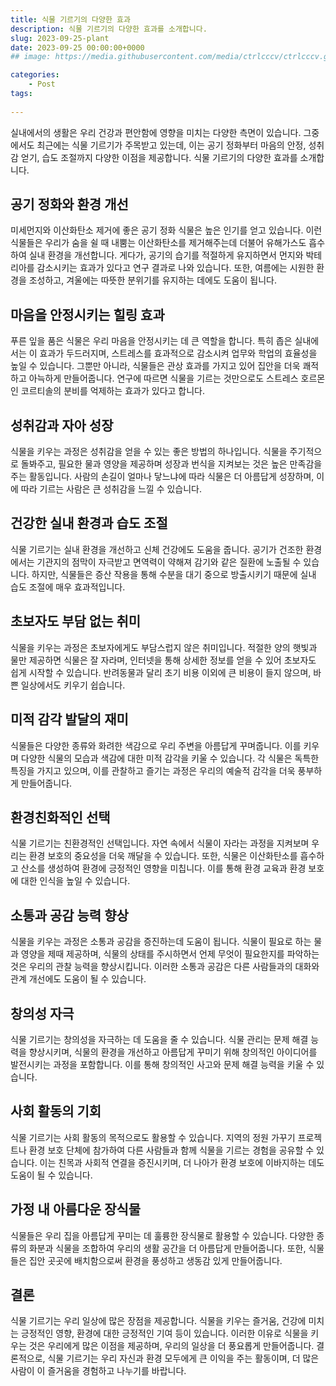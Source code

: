 ```yaml
---
title: 식물 기르기의 다양한 효과
description: 식물 기르기의 다양한 효과를 소개합니다.
slug: 2023-09-25-plant
date: 2023-09-25 00:00:00+0000
## image: https://media.githubusercontent.com/media/ctrlcccv/ctrlcccv.github.io/master/assets/img/post/vertical-graph.webp

categories:
    - Post
tags:
   
---
```

실내에서의 생활은 우리 건강과 편안함에 영향을 미치는 다양한 측면이 있습니다. 그중에서도 최근에는 식물 기르기가 주목받고 있는데, 이는 공기 정화부터 마음의 안정, 성취감 얻기, 습도 조절까지 다양한 이점을 제공합니다. 식물 기르기의 다양한 효과를 소개합니다.

## 공기 정화와 환경 개선
미세먼지와 이산화탄소 제거에 좋은 공기 정화 식물은 높은 인기를 얻고 있습니다. 이런 식물들은 우리가 숨을 쉴 때 내뿜는 이산화탄소를 제거해주는데 더불어 유해가스도 흡수하여 실내 환경을 개선합니다. 게다가, 공기의 습기를 적절하게 유지하면서 먼지와 박테리아를 감소시키는 효과가 있다고 연구 결과로 나와 있습니다. 또한, 여름에는 시원한 환경을 조성하고, 겨울에는 따뜻한 분위기를 유지하는 데에도 도움이 됩니다.

## 마음을 안정시키는 힐링 효과
푸른 잎을 품은 식물은 우리 마음을 안정시키는 데 큰 역할을 합니다. 특히 좁은 실내에서는 이 효과가 두드러지며, 스트레스를 효과적으로 감소시켜 업무와 학업의 효율성을 높일 수 있습니다. 그뿐만 아니라, 식물들은 관상 효과를 가지고 있어 집안을 더욱 쾌적하고 아늑하게 만들어줍니다. 연구에 따르면 식물을 기르는 것만으로도 스트레스 호르몬인 코르티솔의 분비를 억제하는 효과가 있다고 합니다.

## 성취감과 자아 성장
식물을 키우는 과정은 성취감을 얻을 수 있는 좋은 방법의 하나입니다. 식물을 주기적으로 돌봐주고, 필요한 물과 영양을 제공하며 성장과 번식을 지켜보는 것은 높은 만족감을 주는 활동입니다. 사람의 손길이 얼마나 닿느냐에 따라 식물은 더 아름답게 성장하며, 이에 따라 기르는 사람은 큰 성취감을 느낄 수 있습니다.

## 건강한 실내 환경과 습도 조절
식물 기르기는 실내 환경을 개선하고 신체 건강에도 도움을 줍니다. 공기가 건조한 환경에서는 기관지의 점막이 자극받고 면역력이 약해져 감기와 같은 질환에 노출될 수 있습니다. 하지만, 식물들은 증산 작용을 통해 수분을 대기 중으로 방출시키기 때문에 실내 습도 조절에 매우 효과적입니다.

<script async src="https://pagead2.googlesyndication.com/pagead/js/adsbygoogle.js?client=ca-pub-8535540836842352" crossorigin="anonymous"></script>
<ins class="adsbygoogle"
     style="display:block; text-align:center;"
     data-ad-layout="in-article"
     data-ad-format="fluid"
     data-ad-client="ca-pub-8535540836842352"
     data-ad-slot="2974559225"></ins>
<script>
     (adsbygoogle = window.adsbygoogle || []).push({});
</script>

## 초보자도 부담 없는 취미
식물을 키우는 과정은 초보자에게도 부담스럽지 않은 취미입니다. 적절한 양의 햇빛과 물만 제공하면 식물은 잘 자라며, 인터넷을 통해 상세한 정보를 얻을 수 있어 초보자도 쉽게 시작할 수 있습니다. 반려동물과 달리 초기 비용 이외에 큰 비용이 들지 않으며, 바쁜 일상에서도 키우기 쉽습니다.

## 미적 감각 발달의 재미
식물들은 다양한 종류와 화려한 색감으로 우리 주변을 아름답게 꾸며줍니다. 이를 키우며 다양한 식물의 모습과 색감에 대한 미적 감각을 키울 수 있습니다. 각 식물은 독특한 특징을 가지고 있으며, 이를 관찰하고 즐기는 과정은 우리의 예술적 감각을 더욱 풍부하게 만들어줍니다.

## 환경친화적인 선택
식물 기르기는 친환경적인 선택입니다. 자연 속에서 식물이 자라는 과정을 지켜보며 우리는 환경 보호의 중요성을 더욱 깨달을 수 있습니다. 또한, 식물은 이산화탄소를 흡수하고 산소를 생성하여 환경에 긍정적인 영향을 미칩니다. 이를 통해 환경 교육과 환경 보호에 대한 인식을 높일 수 있습니다.

## 소통과 공감 능력 향상
식물을 키우는 과정은 소통과 공감을 증진하는데 도움이 됩니다. 식물이 필요로 하는 물과 영양을 제때 제공하며, 식물의 상태를 주시하면서 언제 무엇이 필요한지를 파악하는 것은 우리의 관찰 능력을 향상시킵니다. 이러한 소통과 공감은 다른 사람들과의 대화와 관계 개선에도 도움이 될 수 있습니다.

## 창의성 자극
식물 기르기는 창의성을 자극하는 데 도움을 줄 수 있습니다. 식물 관리는 문제 해결 능력을 향상시키며, 식물의 환경을 개선하고 아름답게 꾸미기 위해 창의적인 아이디어를 발전시키는 과정을 포함합니다. 이를 통해 창의적인 사고와 문제 해결 능력을 키울 수 있습니다.

## 사회 활동의 기회
식물 기르기는 사회 활동의 목적으로도 활용할 수 있습니다. 지역의 정원 가꾸기 프로젝트나 환경 보호 단체에 참가하여 다른 사람들과 함께 식물을 기르는 경험을 공유할 수 있습니다. 이는 친목과 사회적 연결을 증진시키며, 더 나아가 환경 보호에 이바지하는 데도 도움이 될 수 있습니다.

## 가정 내 아름다운 장식물
식물들은 우리 집을 아름답게 꾸미는 데 훌륭한 장식물로 활용할 수 있습니다. 다양한 종류의 화분과 식물을 조합하여 우리의 생활 공간을 더 아름답게 만들어줍니다. 또한, 식물들은 집안 곳곳에 배치함으로써 환경을 풍성하고 생동감 있게 만들어줍니다.

## 결론
식물 기르기는 우리 일상에 많은 장점을 제공합니다. 식물을 키우는 즐거움, 건강에 미치는 긍정적인 영향, 환경에 대한 긍정적인 기여 등이 있습니다. 이러한 이유로 식물을 키우는 것은 우리에게 많은 이점을 제공하며, 우리의 일상을 더 풍요롭게 만들어줍니다. 결론적으로, 식물 기르기는 우리 자신과 환경 모두에게 큰 이익을 주는 활동이며, 더 많은 사람이 이 즐거움을 경험하고 나누기를 바랍니다.